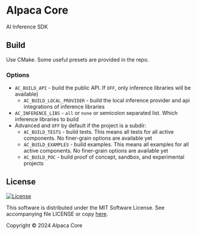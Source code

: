 # Alpaca Core

AI Inference SDK

## Build

Use CMake. Some useful presets are provided in the repo.

### Options

* `AC_BUILD_API` - build the public API. If `OFF`, only inference libraries will be available)
    * `AC_BUILD_LOCAL_PROVIDER` - build the local inference provider and api integrations of inference libraries
* `AC_INFERENCE_LIBS` - `all` or `none` or semicolon separated list. Which inference libraries to build
* Advanced and `OFF` by default if the project is a subdir:
    * `AC_BUILD_TESTS` - build tests. This means all tests for all active components. No finer-grain options are available yet
    * `AC_BUILD_EXAMPLES` - build examples. This means all examples for all active components. No finer-grain options are available yet
    * `AC_BUILD_POC` - build proof of concept, sandbox, and experimental projects

## License

[![License](https://img.shields.io/badge/license-MIT-blue.svg)](https://opensource.org/licenses/MIT)

This software is distributed under the MIT Software License. See accompanying file LICENSE or copy [here](https://opensource.org/licenses/MIT).

Copyright &copy; 2024 Alpaca Core
